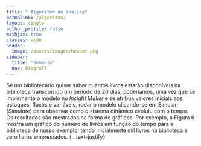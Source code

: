 ```yaml
---
title: " Algoritmo de análise"
permalink: /algoritmo/
layout: single
author_profile: false
mathjax: true
classes: wide
header:
  image: /assets/images/header.png
sidebar:
  title: "Sumário"
  nav: blogroll
---
```


Se um bibliotecário quiser saber quantos livros estarão disponíveis na biblioteca transcorrido um período de 20 dias, poderíamos, uma vez que se implemente o modelo no _Insight Maker_ e se atribua valores iniciais aos estoques, fluxos e variáveis, rodar o modelo clicando-se em Simular (_Simulate_) para observar como o sistema dinâmico evoluiu com o tempo. Os resultados são mostrados na forma de gráficos. Por exemplo, a Figura 6 mostra um gráfico do número de livros em função do tempo para a biblioteca de nosso exemplo, tendo inicialmente mil livros na biblioteca e zero livros emprestados.
{: .text-justify}
